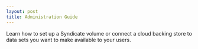 ```yaml
---
layout: post
title: Administration Guide
---
```


Learn how to set up a Syndicate volume or connect a cloud backing store to data sets you want to make available to your users.
